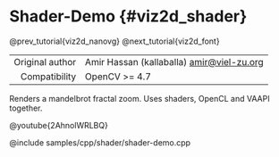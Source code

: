 # Shader-Demo {#viz2d_shader}

@prev_tutorial{viz2d_nanovg}
@next_tutorial{viz2d_font}

|    |    |
| -: | :- |
| Original author | Amir Hassan (kallaballa) <amir@viel-zu.org> |
| Compatibility | OpenCV >= 4.7 |

Renders a mandelbrot fractal zoom. Uses shaders, OpenCL and VAAPI together.

@youtube{2AhnolWRLBQ}

@include samples/cpp/shader/shader-demo.cpp


